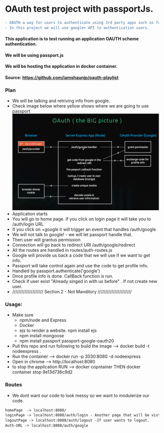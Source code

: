 # OAuth test project with passportJs.

```diff
- OAUTH a way for users to authenticate using 3rd party apps such as facebook google.
- In this project we will use google+ API to authentication users. 
```

#### This application is to test running an application OAUTH scheme authentication.
#### We will be using passport.js
#### We will be hosting the application in docker container.
#### Source: https://github.com/iamshaunjp/oauth-playlist


### Plan
- We will be talking and retriving info from google. 
- Check image below where yellow shows where we are going to use passport
![](https://github.com/AhmadAlKhaldi86/OAuth/blob/master/assets/Plan.png)
- Application starts
- You will go to home page. If you click on login page it will take you to /auth/login URL
- If you click on +google it will trigger an event that handles /auth/google
- We will not talk to google! - we will let passport handle that. 
- Then user will grantus permission 
- Connection will go back to redirect URI /auth/google/redirect
- All the routes are handled in routes/auth-routes.js
- Google will provide us back a code that we will use if we want to get info.
- Passport will take control again and use the code to get profile info.
- Handled by passport.authenticate('google')
- Once profile info is done. CallBack function is run.
- Check if user exist "Already singed in with us before" . If not create new user.
-  //////////////////// Section 2 - Not Manditory ////////////////////// 

### Usage:
- Make sure
  - npm/node and Express
  - Docker
  - ejs to render a website. npm install ejs
  - npm install mongoose
  - npm install passport passport-google-oauth20
- Pull this repo and run following to build the image --> docker build -t nodeexpress .
- Run the container --> docker run -p 3030:8080 -d nodeexpress
- Open in  chrome --> http://localhost:8080
- to stop the application RUN --> docker copntainer THEN docker container stop 9e13d736c9d2

### Routes
- We dont want our code to look messy so we want to modulerize our code. 
```diff
homePage  -> localhost:8080/
loginPage -> localhost:8080/auth/login - Another page that will be visted when click on login.
logoutPage -> localhost:8080/auth/logout -If user wants to logout.
Auth-URL -> localhost:8080/auth/google
```
